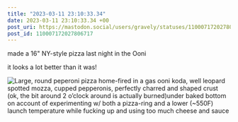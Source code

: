 ```yaml
---
title: "2023-03-11 23:10:33.34"
date: 2023-03-11 23:10:33.34 +00
post_uri: https://mastodon.social/users/gravely/statuses/110007172027806717
post_id: 110007172027806717
---
```

made a 16" NY-style pizza last night in the Ooni

it looks a lot better than it was!


![Large, round peperoni pizza home-fired in a gas ooni koda, well leopard spotted mozza, cupped pepperonis, perfectly charred and shaped crust (ok, the bit around 2 o’clock around is actually burned)under baked bottom on account of experimenting w/ both a pizza-ring and a lower (~550F) launch temperature while fucking up and using too much cheese and sauce](/images/110007171769260669.jpeg)


